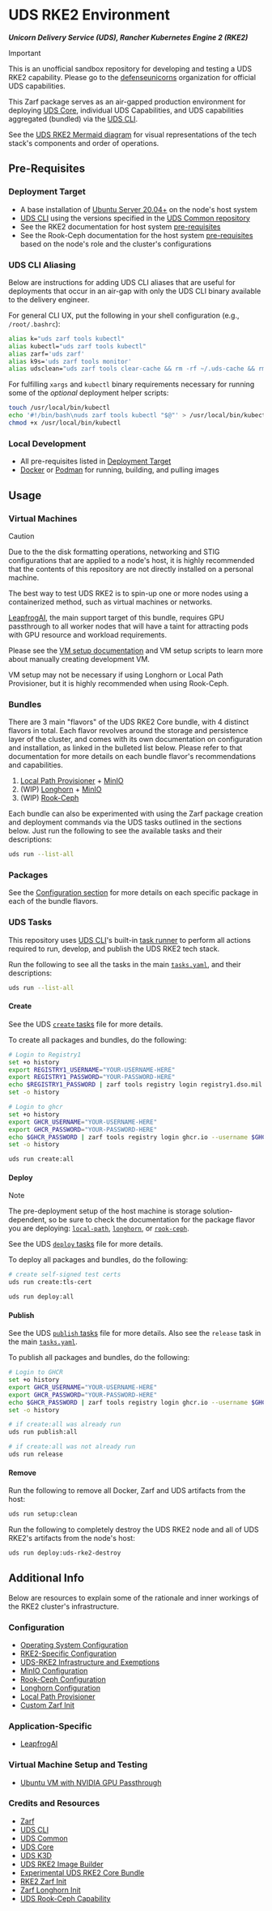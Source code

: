 # UDS RKE2 Environment

**_Unicorn Delivery Service (UDS), Rancher Kubernetes Engine 2 (RKE2)_**

> [!IMPORTANT]
> This is an unofficial sandbox repository for developing and testing a UDS RKE2 capability. Please go to the [defenseunicorns](https://github.com/defenseunicorns) organization for official UDS capabilities.

This Zarf package serves as an air-gapped production environment for deploying [UDS Core](https://github.com/defenseunicorns/uds-core), individual UDS Capabilities, and UDS capabilities aggregated (bundled) via the [UDS CLI](https://github.com/defenseunicorns/uds-cli).

See the [UDS RKE2 Mermaid diagram](docs/DIAGRAM.md) for visual representations of the tech stack's components and order of operations.

## Pre-Requisites

### Deployment Target

- A base installation of [Ubuntu Server 20.04+](https://ubuntu.com/download/server) on the node's host system
- [UDS CLI](https://github.com/defenseunicorns/uds-cli/blob/main/README.md#install) using the versions specified in the [UDS Common repository](https://github.com/defenseunicorns/uds-common/blob/main/README.md#supported-tool-versions)
- See the RKE2 documentation for host system [pre-requisites](https://docs.rke2.io/install/requirements)
- See the Rook-Ceph documentation for the host system [pre-requisites](https://rook.io/docs/rook/latest-release/Getting-Started/Prerequisites/prerequisites/) based on the node's role and the cluster's configurations

### UDS CLI Aliasing

Below are instructions for adding UDS CLI aliases that are useful for deployments that occur in an air-gap with only the UDS CLI binary available to the delivery engineer.

For general CLI UX, put the following in your shell configuration (e.g., `/root/.bashrc`):

```bash
alias k="uds zarf tools kubectl"
alias kubectl="uds zarf tools kubectl"
alias zarf='uds zarf'
alias k9s='uds zarf tools monitor'
alias udsclean="uds zarf tools clear-cache && rm -rf ~/.uds-cache && rm -rf ~/.zarf-cache && rm -rf /tmp/uds* && rm -rf /tmp/zarf-*"
```

For fulfilling `xargs` and `kubectl` binary requirements necessary for running some of the _optional_ deployment helper scripts:

```bash
touch /usr/local/bin/kubectl
echo '#!/bin/bash\nuds zarf tools kubectl "$@"' > /usr/local/bin/kubectl
chmod +x /usr/local/bin/kubectl
```

### Local Development

- All pre-requisites listed in [Deployment Target](#deployment-target)
- [Docker](https://docs.docker.com/get-docker/) or [Podman](https://podman.io/getting-started/installation) for running, building, and pulling images

## Usage

### Virtual Machines

> [!CAUTION]
> Due to the the disk formatting operations, networking and STIG configurations that are applied to a node's host, it is highly recommended that the contents of this repository are not directly installed on a personal machine.

The best way to test UDS RKE2 is to spin-up one or more nodes using a containerized method, such as virtual machines or networks.

[LeapfrogAI](https://github.com/defenseunicorns/leapfrogai), the main support target of this bundle, requires GPU passthrough to all worker nodes that will have a taint for attracting pods with GPU resource and workload requirements.

Please see the [VM setup documentation](./docs/VM.md) and VM setup scripts to learn more about manually creating development VM.

VM setup may not be necessary if using Longhorn or Local Path Provisioner, but it is highly recommended when using Rook-Ceph.

### Bundles

There are 3 main "flavors" of the UDS RKE2 Core bundle, with 4 distinct flavors in total. Each flavor revolves around the storage and persistence layer of the cluster, and comes with its own documentation on configuration and installation, as linked in the bulleted list below. Please refer to that documentation for more details on each bundle flavor's recommendations and capabilities.

1. [Local Path Provisioner](./docs/LOCAL-PATH.md) + [MinIO](./docs/MINIO.md)
2. (WIP) [Longhorn](./docs/LONGHORN.md) + [MinIO](./docs/MINIO.md)
3. (WIP) [Rook-Ceph](./docs/ROOK-CEPH.md)

Each bundle can also be experimented with using the Zarf package creation and deployment commands via the UDS tasks outlined in the sections below. Just run the following to see the available tasks and their descriptions:

```bash
uds run --list-all
```

### Packages

See the [Configuration section](#configuration) for more details on each specific package in each of the bundle flavors.

### UDS Tasks

This repository uses [UDS CLI](https://github.com/defenseunicorns/uds-cli)'s built-in [task runner](https://github.com/defenseunicorns/maru-runner) to perform all actions required to run, develop, and publish the UDS RKE2 tech stack.

Run the following to see all the tasks in the main [`tasks.yaml`](./tasks.yaml), and their descriptions:

```bash
uds run --list-all
```

#### Create

See the UDS [`create` tasks](./tasks/create.yaml) file for more details.

To create all packages and bundles, do the following:

```bash
# Login to Registry1
set +o history
export REGISTRY1_USERNAME="YOUR-USERNAME-HERE"
export REGISTRY1_PASSWORD="YOUR-PASSWORD-HERE"
echo $REGISTRY1_PASSWORD | zarf tools registry login registry1.dso.mil --username $REGISTRY1_USERNAME --password-stdin
set -o history

# Login to ghcr
set +o history
export GHCR_USERNAME="YOUR-USERNAME-HERE"
export GHCR_PASSWORD="YOUR-PASSWORD-HERE"
echo $GHCR_PASSWORD | zarf tools registry login ghcr.io --username $GHCR_USERNAME --password-stdin
set -o history

uds run create:all
```

#### Deploy

> [!NOTE]
> The pre-deployment setup of the host machine is storage solution-dependent, so be sure to check the documentation for the package flavor you are deploying: [`local-path`](./docs/LOCAL-PATH.md), [`longhorn`](./docs/LONGHORN.md), or [`rook-ceph`](./docs/ROOK-CEPH.md).

See the UDS [`deploy` tasks](./tasks/deploy.yaml) file for more details.

To deploy all packages and bundles, do the following:

```bash
# create self-signed test certs
uds run create:tls-cert

uds run deploy:all
```

#### Publish

See the UDS [`publish` tasks](./tasks/publish.yaml) file for more details. Also see the `release` task in the main [`tasks.yaml`](./tasks.yaml).

To publish all packages and bundles, do the following:

```bash
# Login to GHCR
set +o history
export GHCR_USERNAME="YOUR-USERNAME-HERE"
export GHCR_PASSWORD="YOUR-PASSWORD-HERE"
echo $GHCR_PASSWORD | zarf tools registry login ghcr.io --username $GHCR_USERNAME --password-stdin
set -o history

# if create:all was already run
uds run publish:all

# if create:all was not already run
uds run release
```

#### Remove

Run the following to remove all Docker, Zarf and UDS artifacts from the host:

```bash
uds run setup:clean
```

Run the following to completely destroy the UDS RKE2 node and all of UDS RKE2's artifacts from the node's host:

```bash
uds run deploy:uds-rke2-destroy
```

## Additional Info

Below are resources to explain some of the rationale and inner workings of the RKE2 cluster's infrastructure.

### Configuration

- [Operating System Configuration](docs/OS.md)
- [RKE2-Specific Configuration](docs/RKE2.md)
- [UDS-RKE2 Infrastructure and Exemptions](docs/UDS-RKE2.md)
- [MinIO Configuration](docs/MINIO.md)
- [Rook-Ceph Configuration](docs/ROOK-CEPH.md)
- [Longhorn Configuration](docs/LONGHORN.md)
- [Local Path Provisioner](docs/LOCAL-PATH.md)
- [Custom Zarf Init](docs/INIT.md)

### Application-Specific

- [LeapfrogAI](docs/LEAPFROGAI.md)

### Virtual Machine Setup and Testing

- [Ubuntu VM with NVIDIA GPU Passthrough](docs/VM.md)

### Credits and Resources

- [Zarf](https://github.com/defenseunicorns/zarf)
- [UDS CLI](https://github.com/defenseunicorns/uds-cli)
- [UDS Common](https://github.com/defenseunicorns/uds-common)
- [UDS Core](https://github.com/defenseunicorns/uds-core)
- [UDS K3D](https://github.com/defenseunicorns/uds-k3d)
- [UDS RKE2 Image Builder](https://github.com/defenseunicorns/uds-rke2-image-builder)
- [Experimental UDS RKE2 Core Bundle](https://github.com/docandrew/uds-core-rke2)
- [RKE2 Zarf Init](https://github.com/defenseunicorns/zarf-package-rke2-init)
- [Zarf Longhorn Init](https://github.com/defenseunicorns/zarf-init-longhorn)
- [UDS Rook-Ceph Capability](https://github.com/defenseunicorns/uds-capability-rook-ceph)
